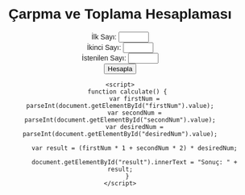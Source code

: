 <!DOCTYPE html>
<html lang="en">
<head>
    <meta charset="UTF-8">
    <meta name="viewport" content="width=device-width, initial-scale=1.0">
    <title>Çarpma ve Toplama Hesaplaması</title>
    <style>
        body {
            font-family: Arial, sans-serif;
            text-align: center;
        }
        input {
            width: 60px;
        }
    </style>
</head>
<body>
    <h1>Çarpma ve Toplama Hesaplaması</h1>
    <label for="firstNum">İlk Sayı:</label>
    <input type="number" id="firstNum">
    <br>
    <label for="secondNum">İkinci Sayı:</label>
    <input type="number" id="secondNum">
    <br>
    <label for="desiredNum">İstenilen Sayı:</label>
    <input type="number" id="desiredNum">
    <br>
    <button onclick="calculate()">Hesapla</button>
    <br>
    <p id="result"></p>

    <script>
        function calculate() {
            var firstNum = parseInt(document.getElementById("firstNum").value);
            var secondNum = parseInt(document.getElementById("secondNum").value);
            var desiredNum = parseInt(document.getElementById("desiredNum").value);

            var result = (firstNum * 1 + secondNum * 2) * desiredNum;

            document.getElementById("result").innerText = "Sonuç: " + result;
        }
    </script>
</body>
</html>
